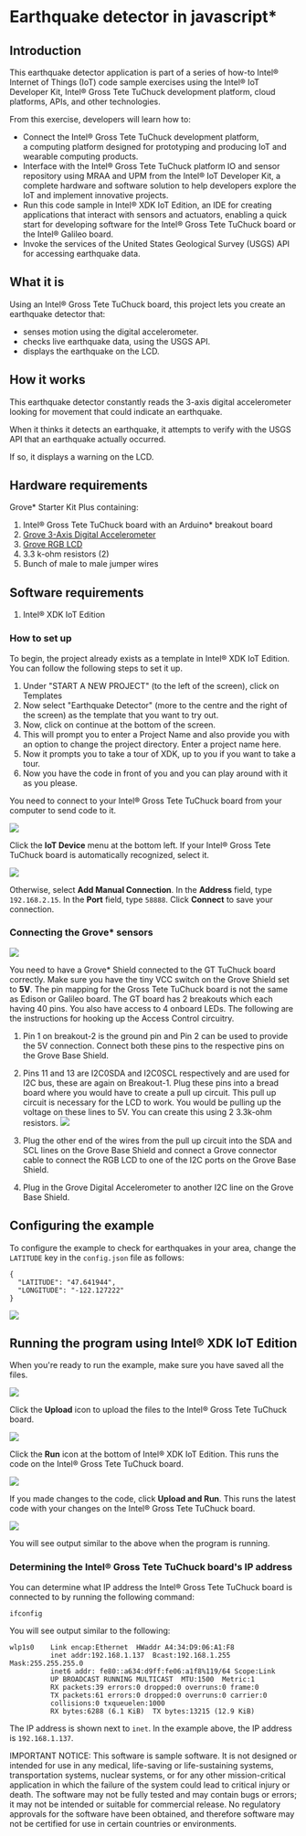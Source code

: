 # Earthquake detector in javascript*

## Introduction

This earthquake detector application is part of a series of how-to Intel® Internet of Things (IoT) code sample exercises using the Intel® IoT Developer Kit, Intel® Gross Tete TuChuck development platform, cloud platforms, APIs, and other technologies.

From this exercise, developers will learn how to:<br>
- Connect the Intel® Gross Tete TuChuck development platform, a computing platform designed for prototyping and producing IoT and wearable computing products.<br>
- Interface with the Intel® Gross Tete TuChuck platform IO and sensor repository using MRAA and UPM from the Intel® IoT Developer Kit, a complete hardware and software solution to help developers explore the IoT and implement innovative projects.<br>
- Run this code sample in Intel® XDK IoT Edition, an IDE for creating applications that interact with sensors and actuators, enabling a quick start for developing software for the Intel® Gross Tete TuChuck board or the Intel® Galileo board.<br>
- Invoke the services of the United States Geological Survey (USGS) API for accessing earthquake data.

## What it is

Using an Intel® Gross Tete TuChuck board, this project lets you create an earthquake detector that:<br>
- senses motion using the digital accelerometer.<br>
- checks live earthquake data, using the USGS API.<br>
- displays the earthquake on the LCD.

## How it works

This earthquake detector constantly reads the 3-axis digital accelerometer looking for movement that could indicate an earthquake.

When it thinks it detects an earthquake, it attempts to verify with the USGS API that an earthquake actually occurred.

If so, it displays a warning on the LCD.

## Hardware requirements

Grove* Starter Kit Plus containing:

1. Intel® Gross Tete TuChuck board with an Arduino* breakout board
2. [Grove 3-Axis Digital Accelerometer](http://iotdk.intel.com/docs/master/upm/node/classes/mma7660.html)
3. [Grove RGB LCD](http://iotdk.intel.com/docs/master/upm/node/classes/jhd1313m1.html)
4. 3.3 k-ohm resistors (2)
5. Bunch of male to male jumper wires

## Software requirements

1. Intel® XDK IoT Edition

### How to set up

To begin, the project already exists as a template in Intel® XDK IoT Edition. You can follow the following steps to set it up.

1. Under "START A NEW PROJECT" (to the left of the screen), click on Templates
2. Now select "Earthquake Detector" (more to the centre and the right of the screen) as the template that you want to try out.
3. Now, click on continue at the bottom of the screen.
4. This will prompt you to enter a Project Name and also provide you with an option to change the project directory. Enter a project name here.
5. Now it prompts you to take a tour of XDK, up to you if you want to take a tour.
6. Now you have the code in front of you and you can play around with it as you please.

You need to connect to your Intel® Gross Tete TuChuck board from your computer to send code to it.

![](./images/xdk-select-device.png)

Click the **IoT Device** menu at the bottom left. If your Intel® Gross Tete TuChuck board is automatically recognized, select it.

![](./images/xdk-manual-connect.png)

Otherwise, select **Add Manual Connection**.
In the **Address** field, type `192.168.2.15`. In the **Port** field, type `58888`.
Click **Connect** to save your connection.

### Connecting the Grove* sensors

![](./images/earthquake-detector-silent.jpg)

You need to have a Grove* Shield connected to the GT TuChuck board correctly. Make sure you have the tiny VCC switch on the Grove Shield set to **5V**.
The pin mapping for the Gross Tete TuChuck board is not the same as Edison or Galileo board. The GT board has 2 breakouts which each having 40 pins. You also have access to 4 onboard LEDs. The following are the instructions for hooking up the Access Control circuitry.

1. Pin 1 on breakout-2 is the ground pin and Pin 2 can be used to provide the 5V connection. Connect both these pins to the respective pins on the Grove Base Shield.
2. Pins 11 and 13 are I2C0SDA and I2C0SCL respectively and are used for I2C bus, these are again on Breakout-1. Plug these pins into a bread board where you would have to create a pull up circuit. This pull up circuit is necessary for the LCD to work. You would be pulling up the voltage on these lines to 5V. You can create this using 2 3.3k-ohm resistors.
![](./images/i2c-pull-up.jpg)

3. Plug the other end of the wires from the pull up circuit into the SDA and SCL lines on the Grove Base Shield and connect a Grove connector cable to connect the RGB LCD to one of the I2C ports on the Grove Base Shield.
4. Plug in the Grove Digital Accelerometer to another I2C line on the Grove Base Shield.

## Configuring the example

To configure the example to check for earthquakes in your area, change the `LATITUDE` key in the `config.json` file as follows:

```
{
  "LATITUDE": "47.641944",
  "LONGITUDE": "-122.127222"
}
```

![](./images/earthquake-detector-no-quake.jpg)

## Running the program using Intel® XDK IoT Edition

When you're ready to run the example, make sure you have saved all the files.

![](./images/xdk-upload.png)

Click the **Upload** icon to upload the files to the Intel® Gross Tete TuChuck board.

![](./images/xdk-run.png)

Click the **Run** icon at the bottom of Intel® XDK IoT Edition. This runs the code on the Intel® Gross Tete TuChuck board.

![](./images/xdk-upload-run.png)

If you made changes to the code, click **Upload and Run**. This runs the latest code with your changes on the Intel® Gross Tete TuChuck board.

![](./images/earthquake-detector-output.png)

You will see output similar to the above when the program is running.

### Determining the Intel® Gross Tete TuChuck board's IP address

You can determine what IP address the Intel® Gross Tete TuChuck board is connected to by running the following command:

    ifconfig
 
You will see output similar to the following:

    wlp1s0    Link encap:Ethernet  HWaddr A4:34:D9:06:A1:F8
			  inet addr:192.168.1.137  Bcast:192.168.1.255  Mask:255.255.255.0
			  inet6 addr: fe80::a634:d9ff:fe06:a1f8%119/64 Scope:Link
			  UP BROADCAST RUNNING MULTICAST  MTU:1500  Metric:1
			  RX packets:39 errors:0 dropped:0 overruns:0 frame:0
			  TX packets:61 errors:0 dropped:0 overruns:0 carrier:0
			  collisions:0 txqueuelen:1000
			  RX bytes:6288 (6.1 KiB)  TX bytes:13215 (12.9 KiB)


The IP address is shown next to `inet`. In the example above, the IP address is `192.168.1.137`.

IMPORTANT NOTICE: This software is sample software. It is not designed or intended for use in any medical, life-saving or life-sustaining systems, transportation systems, nuclear systems, or for any other mission-critical application in which the failure of the system could lead to critical injury or death. The software may not be fully tested and may contain bugs or errors; it may not be intended or suitable for commercial release. No regulatory approvals for the software have been obtained, and therefore software may not be certified for use in certain countries or environments.
